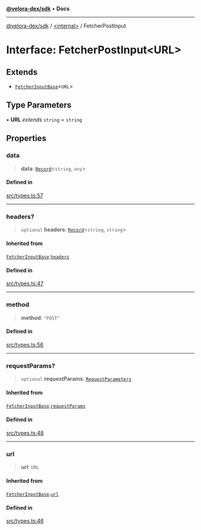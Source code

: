 [**@velora-dex/sdk**](../../README.md) • **Docs**

***

[@velora-dex/sdk](../../globals.md) / [\<internal\>](../README.md) / FetcherPostInput

# Interface: FetcherPostInput\<URL\>

## Extends

- [`FetcherInputBase`](FetcherInputBase.md)\<`URL`\>

## Type Parameters

• **URL** *extends* `string` = `string`

## Properties

### data

> **data**: [`Record`](../type-aliases/Record.md)\<`string`, `any`\>

#### Defined in

[src/types.ts:57](https://github.com/VeloraDEX/sdk/blob/master/src/types.ts#L57)

***

### headers?

> `optional` **headers**: [`Record`](../type-aliases/Record.md)\<`string`, `string`\>

#### Inherited from

[`FetcherInputBase`](FetcherInputBase.md).[`headers`](FetcherInputBase.md#headers)

#### Defined in

[src/types.ts:47](https://github.com/VeloraDEX/sdk/blob/master/src/types.ts#L47)

***

### method

> **method**: `"POST"`

#### Defined in

[src/types.ts:56](https://github.com/VeloraDEX/sdk/blob/master/src/types.ts#L56)

***

### requestParams?

> `optional` **requestParams**: [`RequestParameters`](../type-aliases/RequestParameters.md)

#### Inherited from

[`FetcherInputBase`](FetcherInputBase.md).[`requestParams`](FetcherInputBase.md#requestparams)

#### Defined in

[src/types.ts:48](https://github.com/VeloraDEX/sdk/blob/master/src/types.ts#L48)

***

### url

> **url**: `URL`

#### Inherited from

[`FetcherInputBase`](FetcherInputBase.md).[`url`](FetcherInputBase.md#url)

#### Defined in

[src/types.ts:46](https://github.com/VeloraDEX/sdk/blob/master/src/types.ts#L46)
